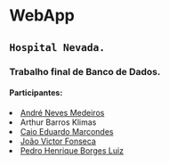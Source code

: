 # WebApp

## `Hospital Nevada.`
### Trabalho final de Banco de Dados.
#### Participantes:

<ui>
   <li> <a href="https://github.com/SprigganCS">André Neves Medeiros</a>
   <li> Arthur Barros Klimas
   <li> <a href="https://github.com/caioreius">Caio Eduardo Marcondes</a>
   <li> <a href="https://github.com/Joaovitron999">João Victor Fonseca</a>
   <li> <a href="https://github.com/Drinpy">Pedro Henrique Borges Luiz</a>
</ui>



